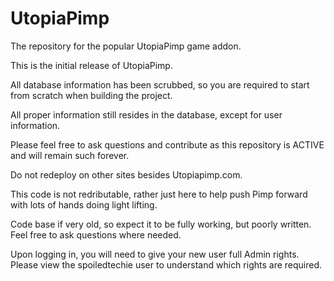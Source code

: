 UtopiaPimp
==========

The repository for the popular UtopiaPimp game addon.

This is the initial release of UtopiaPimp.

All database information has been scrubbed, so you are required to start from scratch when building the project.

All proper information still resides in the database, except for user information.

Please feel free to ask questions and contribute as this repository is ACTIVE and will remain such forever.

Do not redeploy on other sites besides Utopiapimp.com.

This code is not redributable, rather just here to help push Pimp forward with lots of hands doing light lifting.

Code base if very old, so expect it to be fully working, but poorly written.  Feel free to ask questions where needed.

Upon logging in, you will need to give your new user full Admin rights.  Please view the spoiledtechie user to understand which rights are required.

